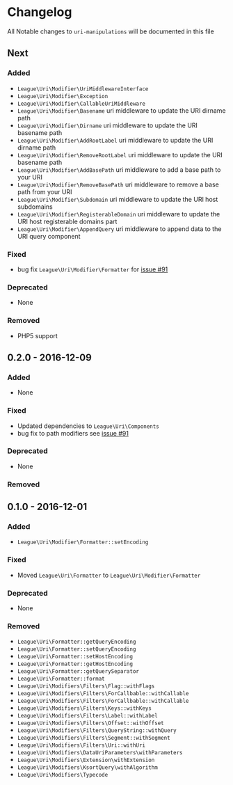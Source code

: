 # Changelog

All Notable changes to `uri-manipulations` will be documented in this file

## Next

### Added

- `League\Uri\Modifier\UriMiddlewareInterface`
- `League\Uri\Modifier\Exception`
- `League\Uri\Modifier\CallableUriMiddleware`
- `League\Uri\Modifier\Basename` uri middleware to update the URI dirname path
- `League\Uri\Modifier\Dirname` uri middleware to update the URI basename path
- `League\Uri\Modifier\AddRootLabel` uri middleware to update the URI dirname path
- `League\Uri\Modifier\RemoveRootLabel` uri middleware to update the URI basename path
- `League\Uri\Modifier\AddBasePath` uri middleware to add a base path to your URI
- `League\Uri\Modifier\RemoveBasePath` uri middleware to remove a base path from your URI
- `League\Uri\Modifier\Subdomain` uri middleware to update the URI host subdomains
- `League\Uri\Modifier\RegisterableDomain` uri middleware to update the URI host registerable domains part
- `League\Uri\Modifier\AppendQuery` uri middleware to append data to the URI query component

### Fixed

- bug fix `League\Uri\Modifier\Formatter` for [issue #91](https://github.com/thephpleague/uri/issues/91)

### Deprecated

- None

### Removed

- PHP5 support

## 0.2.0 - 2016-12-09

### Added

- None

### Fixed

- Updated dependencies to `League\Uri\Components`
- bug fix to path modifiers see [issue #91](https://github.com/thephpleague/uri/issues/91)

### Deprecated

- None

### Removed

## 0.1.0 - 2016-12-01

### Added

- `League\Uri\Modifier\Formatter::setEncoding`

### Fixed

- Moved `League\Uri\Formatter` to `League\Uri\Modifier\Formatter`

### Deprecated

- None

### Removed

- `League\Uri\Formatter::getQueryEncoding`
- `League\Uri\Formatter::setQueryEncoding`
- `League\Uri\Formatter::setHostEncoding`
- `League\Uri\Formatter::getHostEncoding`
- `League\Uri\Formatter::getQuerySeparator`
- `League\Uri\Formatter::format`
- `League\Uri\Modifiers\Filters\Flag::withFlags`
- `League\Uri\Modifiers\Filters\ForCallbable::withCallable`
- `League\Uri\Modifiers\Filters\ForCallbable::withCallable`
- `League\Uri\Modifiers\Filters\Keys::withKeys`
- `League\Uri\Modifiers\Filters\Label::withLabel`
- `League\Uri\Modifiers\Filters\Offset::withOffset`
- `League\Uri\Modifiers\Filters\QueryString::withQuery`
- `League\Uri\Modifiers\Filters\Segment::withSegment`
- `League\Uri\Modifiers\Filters\Uri::withUri`
- `League\Uri\Modifiers\DataUriParameters\withParameters`
- `League\Uri\Modifiers\Extension\withExtension`
- `League\Uri\Modifiers\KsortQuery\withAlgorithm`
- `League\Uri\Modifiers\Typecode`
